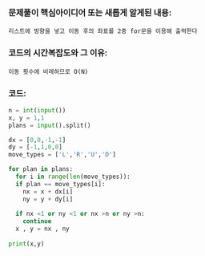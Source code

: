 ### 문제풀이 핵심아이디어 또는 새롭게 알게된 내용: 
    리스트에 방향을 넣고 이동 후의 좌표를 2중 for문을 이용해 출력한다
    
### 코드의 시간복잡도와 그 이유:
    이동 횟수에 비례하므로 O(N)


### 코드:
```python
n = int(input())
x, y = 1,1
plans = input().split()

dx = [0,0,-1,-1]
dy = [-1,1,0,0]
move_types = ['L','R','U','D']

for plan in plans:
  for i in range(len(move_types)):
  if plan == move_types[i]:
    nx = x + dx[i]
    ny = y + dy[i]
    
  if nx <1 or ny <1 or nx >n or ny >n:
    continue
  x , y = nx , ny
  
print(x,y)
```
